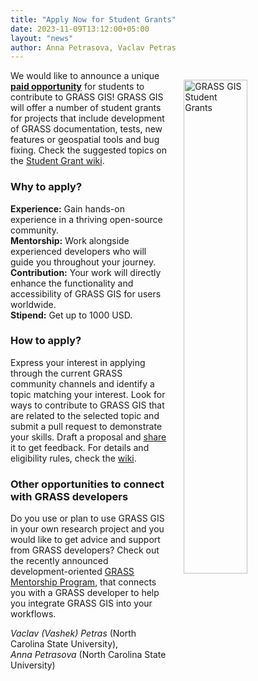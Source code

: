 ```yaml
---
title: "Apply Now for Student Grants"
date: 2023-11-09T13:12:00+05:00
layout: "news"
author: Anna Petrasova, Vaclav Petras
---
```


<a href="/images/news/student_grants_2023.jpg">
  <img src="/images/news/student_grants_2023.jpg"
   alt="GRASS GIS Student Grants"
   title="Paid opportunity for students to contribute to GRASS GIS"
   width="45%" style="float:right;padding-left:25px;padding-top:15px">
</a>

We would like to announce a unique [**paid opportunity**](https://grasswiki.osgeo.org/wiki/Student_Grants) for students to contribute to GRASS GIS!
GRASS GIS will offer a number of student grants for projects that include development of GRASS documentation, tests, new features or geospatial tools and bug fixing. Check the suggested topics on the [Student Grant wiki](https://grasswiki.osgeo.org/wiki/Student_Grants#Topics).


### Why to apply?

**Experience:** Gain hands-on experience in a thriving open-source community.<br>
**Mentorship:** Work alongside experienced developers who will guide you throughout your journey.<br>
**Contribution:** Your work will directly enhance the functionality and accessibility of GRASS GIS for users worldwide.<br>
**Stipend:** Get up to 1000 USD.


### How to apply?
Express your interest in applying through the current GRASS community channels and identify a topic matching your interest. Look for ways to contribute to GRASS GIS that are related to the selected topic and submit a pull request to demonstrate your skills. Draft a proposal and [share](https://grasswiki.osgeo.org/wiki/Student_Grants#How_to_apply) it to get feedback. For details and eligibility rules, check the [wiki](https://grasswiki.osgeo.org/wiki/Student_Grants).


### Other opportunities to connect with GRASS developers

Do you use or plan to use GRASS GIS in your own research project and you would like to get advice and support from GRASS developers? Check out the recently announced development-oriented [GRASS Mentorship Program](https://grasswiki.osgeo.org/wiki/Mentoring_Program), that connects you with a GRASS developer to help you integrate GRASS GIS into your workflows.



*Vaclav (Vashek) Petras* (North Carolina State University),\
*Anna Petrasova* (North Carolina State University)


